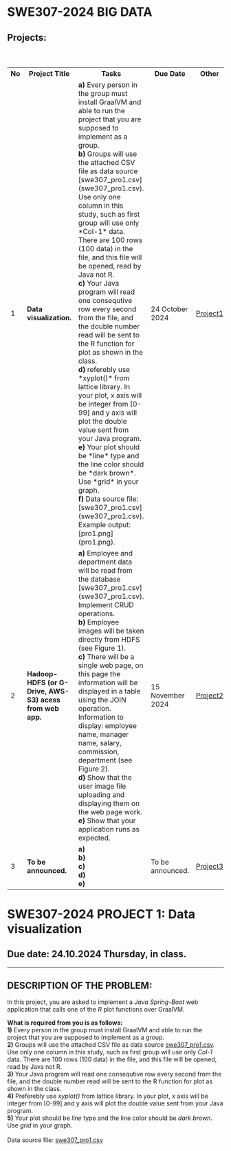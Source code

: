 # SWE307-2024 BIG DATA

## Projects:

<table>
  <header>
    <th>No</th>
    <th>Project Title</th>
    <th>Tasks</th>
    <th>Due Date</th>
    <th>Other</th>
  </header>
  <body>
    <tr>
      <td>1</td>
      <td><b>Data visualization.</b></td>
      <td>
        <b>a)</b> Every person in the group must install GraalVM and able to run the project that you are supposed to implement as a group.<br> 
        <b>b)</b> Groups will use the attached CSV file as data source [swe307_pro1.csv](swe307_pro1.csv). Use only one column in this study, such as first group will use only *Col-1* data. There are 100 rows (100 data) in the file, and this file will be opened, read by Java not R.<br>
        <b>c)</b> Your Java program will read one consequtive row every second from the file, and the double number read will be sent to the R function for plot as shown in the class.<br>
        <b>d)</b> referebly use *xyplot()* from lattice library. In your plot, x axis will be integer from [0-99] and y axis will plot the double value sent from your Java program.<br>
        <b>e)</b> Your plot should be *line* type and the line color should be *dark brown*. Use *grid* in your graph.<br>
        <b>f)</b> Data source file: [swe307_pro1.csv](swe307_pro1.csv). Example output: [pro1.png](pro1.png).
      </td>
      <td>24 October 2024 <br></td>
      <td><a href="pro1.pdf">Project1</a></td>
    </tr>
    <tr>
      <td>2</td>
      <td><b>Hadoop-HDFS (or G-Drive, AWS-S3) acess from web app.</b></td>
      <td>
        <b>a)</b> Employee and department data will be read from the database [swe307_pro1.csv](swe307_pro1.csv). Implement CRUD operations. <br>
        <b>b)</b> Employee images will be taken directly from HDFS (see Figure 1).<br>
        <b>c)</b> There will be a single web page, on this page the information will be displayed in a table using the JOIN operation. Information to display: employee name, manager name, salary, commission, department (see Figure 2). <br>
        <b>d)</b> Show that the user image file uploading and displaying them on the web page work. <br>
        <b>e)</b> Show that your application runs as expected.
      </td>
      <td>15 November 2024<br></td>
      <td><a href="pro2.pdf">Project2</a></td>
    </tr>
    <tr>
      <td>3</td>
      <td><b>To be announced.</b></td>
      <td>
        <b>a)</b>  <br>
        <b>b)</b>  <br>
        <b>c)</b>  <br>
        <b>d)</b> <br>
        <b>e)</b>  <br>
      </td>
      <td>To be announced.<br></td>
      <td><a href="pro3.pdf">Project3</a></td>
    </tr>
</body>
</table>




# SWE307-2024 PROJECT 1: Data visualization
## Due date: 24.10.2024 Thursday, in class.

<hr>

## DESCRIPTION OF THE PROBLEM:
In this project, you are asked to implement a *Java Spring-Boot* web application that calls one of the *R* plot functions over GraalVM. 

**What is required from you is as follows:**<br>
**1)** Every person in the group must install GraalVM and able to run the project that you are supposed to implement as a group. <br>
**2)** Groups will use the attached CSV file as data source [swe307_pro1.csv](swe307_pro1.csv). Use only one column in this study, such as first group will use only *Col-1* data. There are 100 rows (100 data) in the file, and this file will be opened, read by Java not R. <br>
**3)** Your Java program will read one consequtive row every second from the file, and the double number read will be sent to the R function for plot as shown in the class. <br>
**4)** Preferebly use *xyplot()* from lattice library. In your plot, x axis will be integer from [0-99] and y axis will plot the double value sent from your Java program. <br>
**5)** Your plot should be *line* type and the line color should be *dark brown*. Use *grid* in your graph.<br>
<br>
Data source file: [swe307_pro1.csv](swe307_pro1.csv)
